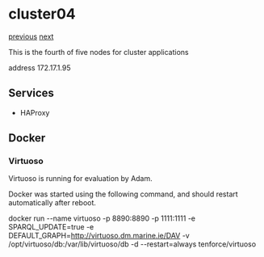 # cluster04

[previous](../cluster03/) [next](../cluster05/)

This is the fourth of five nodes for cluster applications

address 172.17.1.95

## Services

  * HAProxy

## Docker

### Virtuoso

Virtuoso is running for evaluation by Adam.

Docker was started using the following command, and should restart automatically after reboot.

  docker run --name virtuoso -p 8890:8890 -p 1111:1111 -e SPARQL_UPDATE=true -e DEFAULT_GRAPH=http://virtuoso.dm.marine.ie/DAV -v /opt/virtuoso/db:/var/lib/virtuoso/db -d --restart=always tenforce/virtuoso



